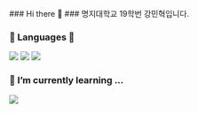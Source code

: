 <br>
### Hi there 👋
### 명지대학교 19학번 강민혁입니다.

</br>

### 📖 Languages 📖
<img src="https://img.shields.io/badge/Java-007396?style=flat-square&logo=Java&logoColor=white"/>
<img src="https://img.shields.io/badge/Python-007396?style=flat-square&logo=Python&logoColor=white"/> 
<img src="https://img.shields.io/badge/C++-00599C?style=flat-square&logo=C&logoColor=white"/>

### 🌱 I’m currently learning ...
<img src="https://img.shields.io/badge/logo-javascript-blue?logo=javascript"/>

<!--
**kminh1209/kminh1209** is a ✨ _special_ ✨ repository because its `README.md` (this file) appears on your GitHub profile.
Here are some ideas to get you started:

- 🔭 I’m currently working on ...
- 🌱 I’m currently learning ...
- 👯 I’m looking to collaborate on ...
- 🤔 I’m looking for help with ...
- 💬 Ask me about ...
- 📫 How to reach me: ...
- 😄 Pronouns: ...
- ⚡ Fun fact: ...
-->
